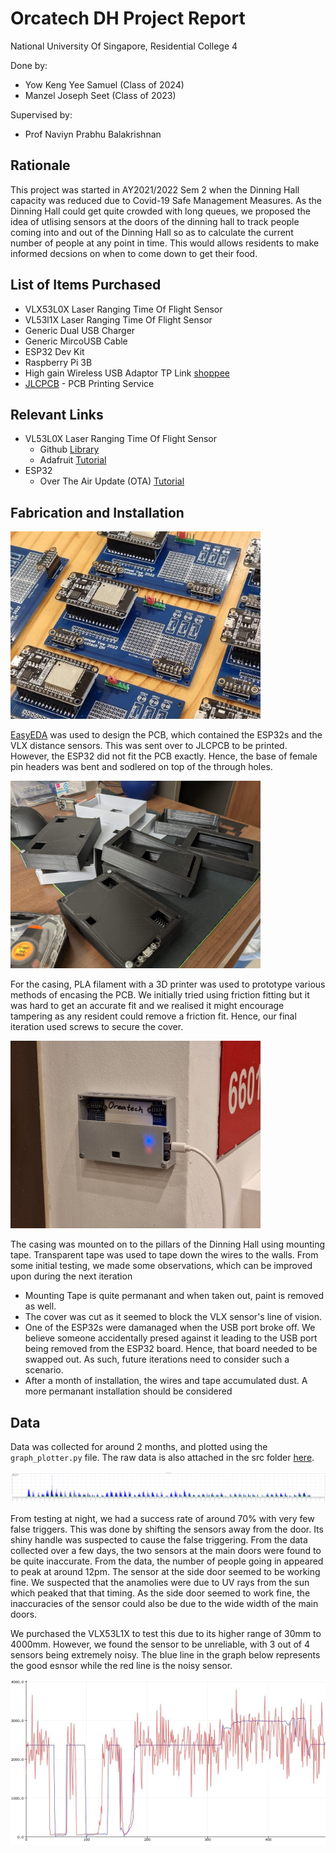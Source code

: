 # Orcatech DH Project Report

National University Of Singapore, Residential College 4

Done by:
- Yow Keng Yee Samuel (Class of 2024)
- Manzel Joseph Seet (Class of 2023)

Supervised by:
- Prof Naviyn Prabhu Balakrishnan

## Rationale

This project was started in AY2021/2022 Sem 2 when the Dinning Hall capacity was reduced due to Covid-19 Safe Management Measures. As the Dinning Hall could get quite crowded with long queues, we proposed the idea of utlising sensors at the doors of the dinning hall to track people coming into and out of the Dinning Hall so as to calculate the current number of people at any point in time. This would allows residents to make informed decsions on when to come down to get their food.


## List of Items Purchased
- VLX53L0X Laser Ranging Time Of Flight Sensor 
- VL53l1X Laser Ranging Time Of Flight Sensor
- Generic Dual USB Charger 
- Generic MircoUSB Cable
- ESP32 Dev Kit
- Raspberry Pi 3B
- High gain Wireless USB Adaptor TP Link [shoppee](https://shopee.sg/TP-Link-TL-WN722N-150-Mbps-High-Gain-Wireless-USB-Adapter-White-TPLink-i.101600.2161518348)
- [JLCPCB](https://jlcpcb.com/) - PCB Printing Service

## Relevant Links
- VL53L0X Laser Ranging Time Of Flight Sensor
    - Github [Library](https://github.com/adafruit/Adafruit_VL53L0X) 
    - Adafruit [Tutorial](https://learn.adafruit.com/adafruit-vl53l0x-micro-lidar-distance-sensor-breakout)
- ESP32
    - Over The Air Update (OTA) [Tutorial](https://randomnerdtutorials.com/esp32-over-the-air-ota-programming/)


## Fabrication and Installation

<img src="src/PCB.jpg" width="400"/>

[EasyEDA](https://easyeda.com/) was used to design the PCB, which contained the ESP32s and the VLX distance sensors. This was sent over to JLCPCB to be printed. However, the ESP32 did not fit the PCB exactly. Hence, the base of female pin headers was bent and sodlered on top of the through holes.

<img src="src/3Dprints.jpg" width="400"/>

For the casing, PLA filament with a 3D printer was used to prototype various methods of encasing the PCB. We initially tried using friction fitting but it was hard to get an accurate fit and we realised it might encourage tampering as any resident could remove a friction fit. Hence, our final iteration used screws to secure the cover.

<img src="src/Mounted.jpg" width="400"/>

The casing was mounted on to the pillars of the Dinning Hall using mounting tape. Transparent tape was used to tape down the wires to the walls. From some initial testing, we made some observations, which can be improved upon during the next iteration
- Mounting Tape is quite permanant and when taken out, paint is removed as well.
- The cover was cut as it seemed to block the VLX sensor's line of vision.
- One of the ESP32s were damanaged when the USB port broke off. We believe someone accidentally presed against it leading to the USB port being removed from the ESP32 board. Hence, that board needed to be swapped out. As such, future iterations need to consider such a scenario.
- After a month of installation, the wires and tape accumulated dust. A more permanant installation should be considered

## Data

Data was collected for around 2 months, and plotted using the `graph_plotter.py` file. The raw data is also attached in the src folder [here](src/DHCapacityRecords.csv).

<img src="src/ExamplePlot.png"/>

From testing at night, we had a success rate of around 70% with very few false triggers. This was done by shifting the sensors away from the door. Its shiny handle was suspected to cause the false triggering. From the data collected over a few days, the two sensors at the main doors were found to be quite inaccurate. From the data, the number of people going in appeared to peak at around 12pm. The sensor at the side door seemed to be working fine. We suspected that the anamolies were due to UV rays from the sun which peaked that that timing. As the side door seemed to work fine, the inaccuracies of the sensor could also be due to the wide width of the main doors. 

We purchased the VLX53L1X to test this due to its higher range of 30mm to 4000mm. However, we found the sensor to be unreliable, with 3 out of 4 sensors being extremely noisy. The blue line in the graph below represents the good esnsor while the red line is the noisy sensor.

<img src="src/VL53L1XsensorData.jpg"/>
